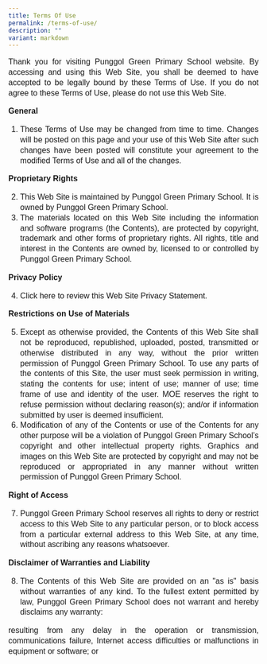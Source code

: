 ```yaml
---
title: Terms Of Use
permalink: /terms-of-use/
description: ""
variant: markdown
---
```

<p style="line-height:1.3; font-size:16px; font-family:Arial; text-align:justify;">Thank you for visiting Punggol Green Primary School website. By accessing and using this Web Site, you shall be deemed to have accepted to be legally bound by these Terms of Use. If you do not agree to these Terms of Use, please do not use this Web Site.
	 
</p><p style="line-height:1.3; font-size:16px; font-family:Arial; text-align:justify;"> <b>General </b>

  </p><ol> <p></p><li style="line-height:1.3; font-size:16px; font-family:Arial; text-align:justify;">These Terms of Use may be changed from time to time. Changes will be posted on this page and your use of this Web Site after such changes have been posted will constitute your agreement to the modified Terms of Use and all of the changes. </li>
<p></p></ol>

<p style="line-height:1.3; font-size:16px; font-family:Arial; text-align:justify;">
 <b>Proprietary Rights </b>
	
 </p><ol start="2" type="1"><p></p><li style="line-height:1.3; font-size:16px; font-family:Arial; text-align:justify;">This Web Site is maintained by Punggol Green Primary School. It is owned by Punggol Green Primary School.</li>
   <li style="line-height:1.3; font-size:16px; font-family:Arial; text-align:justify;">The materials located on this Web Site including the information and software programs (the Contents), are protected by copyright, trademark and other forms of proprietary rights. All rights, title and interest in the Contents are owned by, licensed to or controlled by Punggol Green Primary School.</li>
<p></p></ol>

<p style="line-height:1.3; font-size:16px; font-family:Arial; text-align:justify;">
 <b>Privacy Policy </b>
	
  </p><ol start="4" type="1"> <p></p><li style="line-height:1.3; font-size:16px; font-family:Arial; text-align:justify;">Click here to review this Web Site Privacy Statement.</li><p></p></ol>
   
<p style="line-height:1.3; font-size:16px; font-family:Arial; text-align:justify;">
 <b>Restrictions on Use of Materials  </b>
	
   </p><ol start="5" type="1"><p></p><li style="line-height:1.3; font-size:16px; font-family:Arial; text-align:justify;">Except as otherwise provided, the Contents of this Web Site shall not be reproduced, republished, uploaded, posted, transmitted or otherwise distributed in any way, without the prior written permission of Punggol Green Primary School. To use any parts of the contents of this Site, the user must seek permission in writing, stating the contents for use; intent of use; manner of use; time frame of use and identity of the user. MOE reserves the right to refuse permission without declaring reason(s); and/or if information submitted by user is deemed insufficient. </li>
   <li style="line-height:1.3; font-size:16px; font-family:Arial; text-align:justify;">Modification of any of the Contents or use of the Contents for any other purpose will be a violation of Punggol Green Primary School’s copyright and other intellectual property rights. Graphics and images on this Web Site are protected by copyright and may not be reproduced or appropriated in any manner without written permission of Punggol Green Primary School.</li><p></p></ol>

<p style="line-height:1.3; font-size:16px; font-family:Arial; text-align:justify;">
 <b>Right of Access </b>
    </p><ol start="7" type="1"><p></p><li style="line-height:1.3; font-size:16px; font-family:Arial; text-align:justify;">Punggol Green Primary School reserves all rights to deny or restrict access to this Web Site to any particular person, or to block access from a particular external address to this Web Site, at any time, without ascribing any reasons whatsoever. </li><p></p></ol>

<p style="line-height:1.3; font-size:16px; font-family:Arial; text-align:justify;">
 <b>Disclaimer of Warranties and Liability</b><br>

   </p><ol start="8" type="1"><p></p><li style="line-height:1.3; font-size:16px; font-family:Arial; text-align:justify;">The Contents of this Web Site are provided on an "as is" basis without warranties of any kind. To the fullest extent permitted by law, Punggol Green Primary School does not warrant and hereby disclaims any warranty: </li></ol>
   <p style="line-height:1.3; font-size:16px; font-family:Arial; text-align:justify;"> resulting from any delay in the operation or transmission, communications failure, Internet access difficulties or malfunctions in equipment or software; or</p>  
	 
	 
	 
	 
	 

<p></p><p></p>